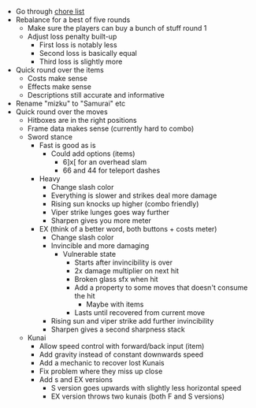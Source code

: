 - Go through [chore list](/docs/tasks/chore_tracker.md)
- Rebalance for a best of five rounds
  - Make sure the players can buy a bunch of stuff round 1
  - Adjust loss penalty built-up
    - First loss is notably less
    - Second loss is basically equal
    - Third loss is slightly more
- Quick round over the items
  - Costs make sense
  - Effects make sense
  - Descriptions still accurate and informative
- Rename "mizku" to "Samurai" etc
- Quick round over the moves
  - Hitboxes are in the right positions
  - Frame data makes sense (currently hard to combo)
  - Sword stance
    - Fast is good as is
      - Could add options (items)
        - 6]x[ for an overhead slam
        - 66 and 44 for teleport dashes
    - Heavy
      - Change slash color
      - Everything is slower and strikes deal more damage
      - Rising sun knocks up higher (combo friendly)
      - Viper strike lunges goes way further
      - Sharpen gives you more meter
    - EX (think of a better word, both buttons + costs meter)
      - Change slash color
      - Invincible and more damaging
        - Vulnerable state
          - Starts after invincibility is over
          - 2x damage multiplier on next hit
          - Broken glass sfx when hit
          - Add a property to some moves that doesn't consume the hit
            - Maybe with items
          - Lasts until recovered from current move
      - Rising sun and viper strike add further invincibility
      - Sharpen gives a second sharpness stack
  - Kunai
    - Allow speed control with forward/back input (item)
    - Add gravity instead of constant downwards speed
    - Add a mechanic to recover lost Kunais
    - Fix problem where they miss up close
    - Add s and EX versions
      - S version goes upwards with slightly less horizontal speed
      - EX version throws two kunais (both F and S versions)
